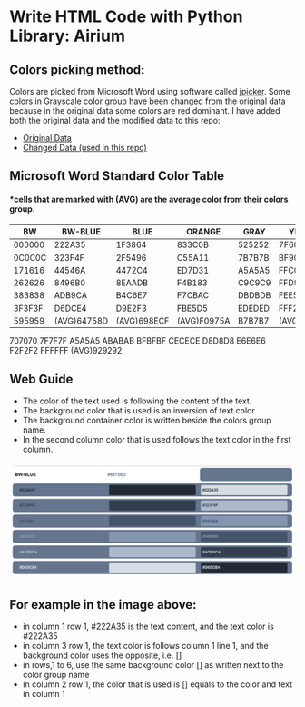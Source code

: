# Write HTML Code with Python Library: Airium

## Colors picking method:
Colors are picked from Microsoft Word using software called [jpicker](github.com/stanford-gfx/jpicker). Some colors in Grayscale color group have been changed from the original data because in the original data some colors are red dominant.
I have added both the original data and the modified data to this repo:
- [Original Data](microsoft_word_standard_colors_original_data.csv)
- [Changed Data (used in this repo)](microsoft_word_standard_colors_data.csv)
## Microsoft Word Standard Color Table
#### *cells that are marked with (AVG) are the average color from their colors group.
BW|BW-BLUE|BLUE|ORANGE|GRAY|YELLOW|BLUE2|GREEN
|-|-|-|-|-|-|-|-|
|000000|222A35|1F3864|833C0B|525252|7F6000|1E4E79|375623
|0C0C0C|323F4F|2F5496|C55A11|7B7B7B|BF9000|2E75B5|538135
|171616|44546A|4472C4|ED7D31|A5A5A5|FFC000|5B9BD5|70AD47
|262626|8496B0|8EAADB|F4B183|C9C9C9|FFD965|9CC3E5|A8D08D
|383838|ADB9CA|B4C6E7|F7CBAC|DBDBDB|FEE599|BDD7EE|C5E0B3
|3F3F3F|D6DCE4|D9E2F3|FBE5D5|EDEDED|FFF2CC|DEEBF6|E2EFD9
|595959|(AVG)64758D|(AVG)698ECF|(AVG)F0975A|B7B7B7|(AVG)FFCC32|(AVG)7BACDD|(AVG)8CBE6A
707070
7F7F7F
A5A5A5
ABABAB
BFBFBF
CECECE
D8D8D8
E6E6E6
F2F2F2
FFFFFF
(AVG)929292

## Web Guide

- The color of the text used is following the content of the text.
- The background color that is used is an inversion of text color.
- The background container color is written beside the colors group name.
- In the second column color that is used follows the text color in the first column.

![BW-BLUE](BW-BLUE.png "fig1")
## For example in the image above:
- in column 1 row 1, #222A35 is the text content, and the text color is #222A35
- in column 3 row 1,  the text color is follows column 1 line 1, and the background color uses the opposite, i.e. []
- in rows,1 to 6, use the same background color [] as written next to the color group name
- in column 2 row 1, the color that is used is [] equals to the color and text in column 1
